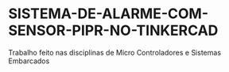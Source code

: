 # SISTEMA-DE-ALARME-COM-SENSOR-PIPR-NO-TINKERCAD
Trabalho feito nas disciplinas de Micro Controladores e Sistemas Embarcados
